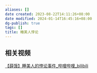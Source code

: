 ```yaml
---
aliases: []
date created: 2023-08-22T14:11:26+08:00
date modified: 2024-01-14T16:45:16+08:00
dg-publish: true
tags: []
title: 睡美人悖论
---
```


## 相关视频
[【薛饿】睡美人的悖论事件\_哔哩哔哩\_bilibili](https://www.bilibili.com/video/BV1CA411872B/?spm_id_from=333.337.search-card.all.click&vd_source=20cb3e7c6ad3d64f0eb2d763ff005080)